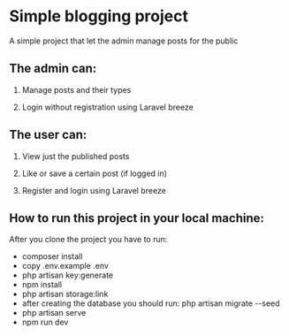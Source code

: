 
# Simple blogging project

A simple project that let the admin manage posts for the public

## The admin can:

1) Manage posts and their types

2) Login without registration using Laravel breeze

## The user can:

1) View just the published posts

2) Like or save a certain post (if logged in)

3) Register and login using Laravel breeze

## How to run this project in your local machine:

After you clone the project you have to run:

* composer install
* copy .env.example .env
* php artisan key:generate
* npm install
* php artisan storage:link
* after creating the database you should run: php artisan migrate --seed
* php artisan serve
* npm run dev

